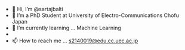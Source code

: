 - 👋 Hi, I’m @sartajbalti
- 👀 I’m a PhD Student at University of Electro-Communications Chofu Japan
- 🌱 I’m currently learning ... Machine Learning 
-
- 📫 How to reach me ...   s2140019@edu.cc.uec.ac.jp

<!---
sartajbalti/sartajbalti is a ✨ special ✨ repository because its `README.md` (this file) appears on your GitHub profile.
You can click the Preview link to take a look at your changes.
--->
